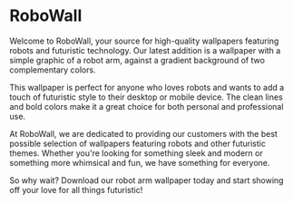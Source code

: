 <!--font:Poppins-->

# RoboWall

Welcome to RoboWall, your source for high-quality wallpapers featuring robots and futuristic technology. Our latest addition is a wallpaper with a simple graphic of a robot arm, against a gradient background of two complementary colors. 

This wallpaper is perfect for anyone who loves robots and wants to add a touch of futuristic style to their desktop or mobile device. The clean lines and bold colors make it a great choice for both personal and professional use.

At RoboWall, we are dedicated to providing our customers with the best possible selection of wallpapers featuring robots and other futuristic themes. Whether you're looking for something sleek and modern or something more whimsical and fun, we have something for everyone.

So why wait? Download our robot arm wallpaper today and start showing off your love for all things futuristic!

<!--

Write me markdown content of website with wallpaper:

"A wallpaper with a simple graphic of a robot arm, against a gradient background of two complementary colors."

The header of the page should not be copy of the text but rather a real content of the website which is using this wallpaper.


---


# RoboWall

Welcome to RoboWall, your source for high-quality wallpapers featuring robots and futuristic technology. Our latest addition is a wallpaper with a simple graphic of a robot arm, against a gradient background of two complementary colors. 

This wallpaper is perfect for anyone who loves robots and wants to add a touch of futuristic style to their desktop or mobile device. The clean lines and bold colors make it a great choice for both personal and professional use.

At RoboWall, we are dedicated to providing our customers with the best possible selection of wallpapers featuring robots and other futuristic themes. Whether you're looking for something sleek and modern or something more whimsical and fun, we have something for everyone.

So why wait? Download our robot arm wallpaper today and start showing off your love for all things futuristic!


---


Write me a Google font which is best fitting for the website.

Pick from the list:
- Exo 2
- Open Sans
- Alegreya
- Lobster
- IBM Plex Sans
- Great Vibes
- Poppins
- Inter
- Playfair Display
- Raleway
- Futura
- Barlow Condensed
- Dancing Script
- Lato
- Roboto
- Montserrat
- Orbitron


Write just the font name nothing else.


---


Poppins

-->

